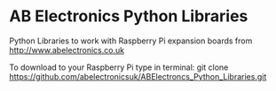 AB Electronics Python Libraries
=======

Python Libraries to work with Raspberry Pi expansion boards from http://www.abelectronics.co.uk


To download to your Raspberry Pi type in terminal: git clone https://github.com/abelectronicsuk/ABElectroncs_Python_Libraries.git
